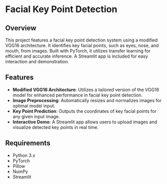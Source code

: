 # Facial Key Point Detection
## Overview
This project features a facial key point detection system using a modified VGG16 architecture. It identifies key facial points, such as eyes, nose, and mouth, from images. Built with PyTorch, it utilizes transfer learning for efficient and accurate inference. A Streamlit app is included for easy interaction and demonstration.

## Features
- **Modified VGG16 Architecture**: Utilizes a tailored version of the VGG16 model for enhanced performance in facial key point detection.
- **Image Preprocessing**: Automatically resizes and normalizes images for optimal model input.
- **Key Point Prediction**: Outputs the coordinates of key facial points for any given input image.
- **Interactive Demo**: A Streamlit app allows users to upload images and visualize detected key points in real time.

## Requirements

- Python 3.x
- PyTorch
- Pillow
- NumPy
- Streamlit